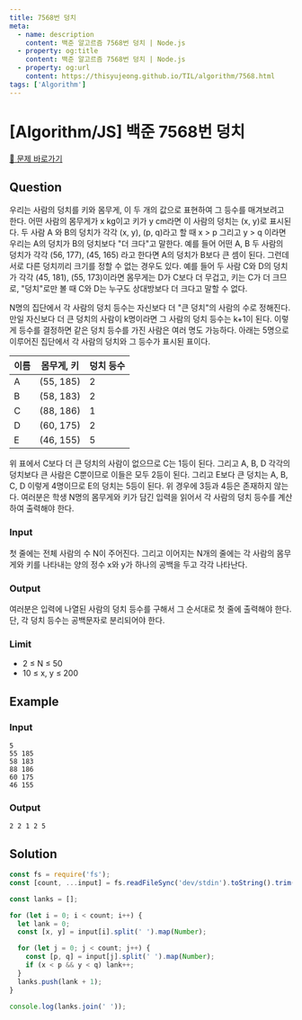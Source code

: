 ```yaml
---
title: 7568번 덩치
meta:
  - name: description
    content: 백준 알고르즘 7568번 덩치 | Node.js
  - property: og:title
    content: 백준 알고르즘 7568번 덩치 | Node.js
  - property: og:url
    content: https://thisyujeong.github.io/TIL/algorithm/7568.html
tags: ['Algorithm']
---
```


# [Algorithm/JS] 백준 7568번 덩치

[🔗 문제 바로가기](https://www.acmicpc.net/problem/7568)

## Question

우리는 사람의 덩치를 키와 몸무게, 이 두 개의 값으로 표현하여 그 등수를 매겨보려고 한다. 어떤 사람의 몸무게가 x kg이고 키가 y cm라면 이 사람의 덩치는 (x, y)로 표시된다. 두 사람 A 와 B의 덩치가 각각 (x, y), (p, q)라고 할 때 x > p 그리고 y > q 이라면 우리는 A의 덩치가 B의 덩치보다 "더 크다"고 말한다. 예를 들어 어떤 A, B 두 사람의 덩치가 각각 (56, 177), (45, 165) 라고 한다면 A의 덩치가 B보다 큰 셈이 된다. 그런데 서로 다른 덩치끼리 크기를 정할 수 없는 경우도 있다. 예를 들어 두 사람 C와 D의 덩치가 각각 (45, 181), (55, 173)이라면 몸무게는 D가 C보다 더 무겁고, 키는 C가 더 크므로, "덩치"로만 볼 때 C와 D는 누구도 상대방보다 더 크다고 말할 수 없다.

N명의 집단에서 각 사람의 덩치 등수는 자신보다 더 "큰 덩치"의 사람의 수로 정해진다. 만일 자신보다 더 큰 덩치의 사람이 k명이라면 그 사람의 덩치 등수는 k+1이 된다. 이렇게 등수를 결정하면 같은 덩치 등수를 가진 사람은 여러 명도 가능하다. 아래는 5명으로 이루어진 집단에서 각 사람의 덩치와 그 등수가 표시된 표이다.

| 이름 | 몸무게, 키 | 덩치 등수 |
| ---- | ---------- | --------- |
| A    | (55, 185)  | 2         |
| B    | (58, 183)  | 2         |
| C    | (88, 186)  | 1         |
| D    | (60, 175)  | 2         |
| E    | (46, 155)  | 5         |

위 표에서 C보다 더 큰 덩치의 사람이 없으므로 C는 1등이 된다. 그리고 A, B, D 각각의 덩치보다 큰 사람은 C뿐이므로 이들은 모두 2등이 된다. 그리고 E보다 큰 덩치는 A, B, C, D 이렇게 4명이므로 E의 덩치는 5등이 된다. 위 경우에 3등과 4등은 존재하지 않는다. 여러분은 학생 N명의 몸무게와 키가 담긴 입력을 읽어서 각 사람의 덩치 등수를 계산하여 출력해야 한다.

### Input

첫 줄에는 전체 사람의 수 N이 주어진다. 그리고 이어지는 N개의 줄에는 각 사람의 몸무게와 키를 나타내는 양의 정수 x와 y가 하나의 공백을 두고 각각 나타난다.

### Output

여러분은 입력에 나열된 사람의 덩치 등수를 구해서 그 순서대로 첫 줄에 출력해야 한다. 단, 각 덩치 등수는 공백문자로 분리되어야 한다.

### Limit

- 2 ≤ N ≤ 50
- 10 ≤ x, y ≤ 200

## Example

### Input

```
5
55 185
58 183
88 186
60 175
46 155
```

### Output

```
2 2 1 2 5
```

## Solution

```js
const fs = require('fs');
const [count, ...input] = fs.readFileSync('dev/stdin').toString().trim().split('\n');

const lanks = [];

for (let i = 0; i < count; i++) {
  let lank = 0;
  const [x, y] = input[i].split(' ').map(Number);

  for (let j = 0; j < count; j++) {
    const [p, q] = input[j].split(' ').map(Number);
    if (x < p && y < q) lank++;
  }
  lanks.push(lank + 1);
}

console.log(lanks.join(' '));
```
